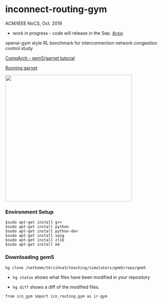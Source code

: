 # inconnect-routing-gym

ACM/IEEE NoCS, Oct. 2019

- work in progress - code will release in the Sep. [Arxiv](https://arxiv.org/abs/1908.04484)

openai-gym style RL benchmark for interconnection network congestion control study

[CompArch - gem5/garnet tutorial](http://tusharkrishna.ece.gatech.edu/teaching/garnet_gt/)

[Running garnet](http://pwp.gatech.edu/ece-tushar/wp-content/uploads/sites/175/2019/01/Lab1.pdf)

<img src="https://github.com/huckiyang/inconnect-routing-gym/blob/master/ok_1.png" width="400">

### Environment Setup

```"shell"
$sudo apt-get install g++
$sudo apt-get install python
$sudo apt-get install python-dev
$sudo apt-get install swig
$sudo apt-get install zlib
$sudo apt-get install m4

```

### Downloading gem5

```
hg clone /nethome/tkrishna3/teaching/simulators/gem5/repo/gem5
```

- ``hg status`` shows what files have been modified in your repository

- ``hg diff`` shows a diff of the modified files.

```"python"
from icn_gym import icn_routing_gym as ir-gym

```
